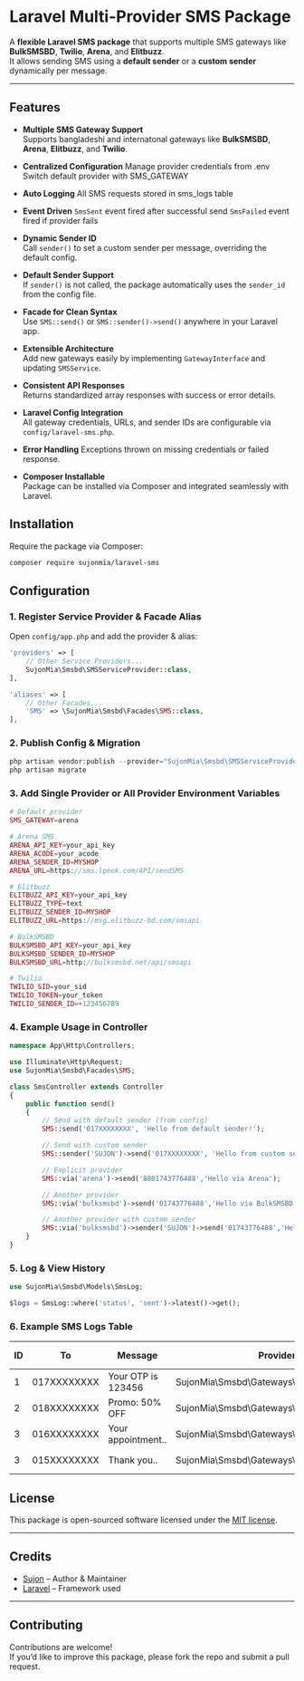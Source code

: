 # Laravel Multi-Provider SMS Package

A **flexible Laravel SMS package** that supports multiple SMS gateways like **BulkSMSBD**, **Twilio**, **Arena**, and **Elitbuzz**.  
It allows sending SMS using a **default sender** or a **custom sender** dynamically per message.

---

## Features

- **Multiple SMS Gateway Support**  
  Supports bangladeshi and internatonal gateways like **BulkSMSBD**, **Arena**, **Elitbuzz**, and **Twilio**.

- **Centralized Configuration**
  Manage provider credentials from .env
  Switch default provider with SMS_GATEWAY

- **Auto Logging**
  All SMS requests stored in sms_logs table

- **Event Driven**
  `SmsSent` event fired after successful send
  `SmsFailed` event fired if provider fails

- **Dynamic Sender ID**  
  Call `sender()` to set a custom sender per message, overriding the default config.

- **Default Sender Support**  
  If `sender()` is not called, the package automatically uses the `sender_id` from the config file.

- **Facade for Clean Syntax**  
  Use `SMS::send()` or `SMS::sender()->send()` anywhere in your Laravel app.

- **Extensible Architecture**  
  Add new gateways easily by implementing `GatewayInterface` and updating `SMSService`.

- **Consistent API Responses**  
  Returns standardized array responses with success or error details.

- **Laravel Config Integration**  
  All gateway credentials, URLs, and sender IDs are configurable via `config/laravel-sms.php`.

- **Error Handling**
  Exceptions thrown on missing credentials or failed response.

- **Composer Installable**  
  Package can be installed via Composer and integrated seamlessly with Laravel.


## Installation

Require the package via Composer:

```bash
composer require sujonmia/laravel-sms
```

## Configuration

### 1. Register Service Provider & Facade Alias

Open `config/app.php` and add the provider & alias:

```php
'providers' => [
    // Other Service Providers...
    SujonMia\Smsbd\SMSServiceProvider::class,
],

'aliases' => [
    // Other Facades...
    'SMS' => \SujonMia\Smsbd\Facades\SMS::class,
],
```

### 2. Publish Config & Migration

```php
php artisan vendor:publish --provider="SujonMia\Smsbd\SMSServiceProvider"
php artisan migrate
```

### 3. Add Single Provider or All Provider Environment Variables
```php
# Default provider
SMS_GATEWAY=arena

# Arena SMS
ARENA_API_KEY=your_api_key
ARENA_ACODE=your_acode
ARENA_SENDER_ID=MYSHOP
ARENA_URL=https://sms.lpeek.com/API/sendSMS

# Elitbuzz
ELITBUZZ_API_KEY=your_api_key
ELITBUZZ_TYPE=text
ELITBUZZ_SENDER_ID=MYSHOP
ELITBUZZ_URL=https://msg.elitbuzz-bd.com/smsapi

# BulkSMSBD
BULKSMSBD_API_KEY=your_api_key
BULKSMSBD_SENDER_ID=MYSHOP
BULKSMSBD_URL=http://bulksmsbd.net/api/smsapi

# Twilio
TWILIO_SID=your_sid
TWILIO_TOKEN=your_token
TWILIO_SENDER_ID=+123456789
```

### 4. Example Usage in Controller

```php
namespace App\Http\Controllers;

use Illuminate\Http\Request;
use SujonMia\Smsbd\Facades\SMS;

class SmsController extends Controller
{
    public function send()
    {
        // Send with default sender (from config)
        SMS::send('017XXXXXXXX', 'Hello from default sender!');

        // Send with custom sender
        SMS::sender('SUJON')->send('017XXXXXXXX', 'Hello from custom sender!');

        // Explicit provider
        SMS::via('arena')->send('8801743776488','Hello via Arena');

        // Another provider
        SMS::via('bulksmsbd')->send('01743776488','Hello via BulkSMSBD');

        // Another provider with custom sender
        SMS::via('bulksmsbd')->sender('SUJON')->send('01743776488','Hello via from custom sender BulkSMSBD');
    }
}
```

### 5. Log & View History

```php
use SujonMia\Smsbd\Models\SmsLog;

$logs = SmsLog::where('status', 'sent')->latest()->get();
```

### 6. Example SMS Logs Table

| ID | To          | Message             | Provider                                | Status | Response       | Created At |
|----|-------------|---------------------|-----------------------------------------|--------|----------------|------------|
| 1  | 017XXXXXXXX | Your OTP is 123456  | SujonMia\Smsbd\Gateways\TwilioGatewa    | sent   | {…} JSON Data  | 2025-08-30 |
| 2  | 018XXXXXXXX | Promo: 50% OFF      | SujonMia\Smsbd\Gateways\ArenaGatewa     | failed | Error Message  | 2025-08-30 |
| 3  | 016XXXXXXXX | Your appointment..  | SujonMia\Smsbd\Gateways\ElitbuzzGatewa  | sent   | {…} JSON Data  | 2025-08-30 |
| 3  | 015XXXXXXXX | Thank you..         | SujonMia\Smsbd\Gateways\BulkSMSBDGatewa | failed | Error Message  | 2025-08-30 |


## License

This package is open-sourced software licensed under the [MIT license](LICENSE).

---

## Credits

- [Sujon](https://github.com/sujonmia019) – Author & Maintainer  
- [Laravel](https://laravel.com) – Framework used  

---

## Contributing

Contributions are welcome!  
If you’d like to improve this package, please fork the repo and submit a pull request.  

